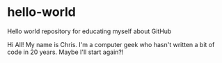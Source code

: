 # hello-world
Hello world repository for educating myself about GitHub

Hi All!  My name is Chris.  I'm a computer geek who hasn't written a bit of code in 20 years.  Maybe I'll start again?!
